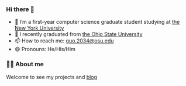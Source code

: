 ### Hi there 👋

- 🔭 I’m a first-year computer science graduate student studying at [the New York University](cs.nyu.edu)
- 👯 I recently graduated from [the Ohio State University](https://www.osu.edu/)
- 📫 How to reach me: guo.2034@osu.edu
- 😄 Pronouns: He/His/Him

### 👨‍🚒 About me

Welcome to see my projects and [blog](https://main--guochenmeinian.netlify.app/about/)


